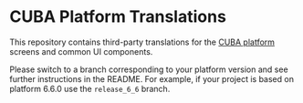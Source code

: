 # CUBA Platform Translations

This repository contains third-party translations for the <a href="https://www.cuba-platform.com" target="_blank">CUBA platform</a> screens and common UI components. 

Please switch to a branch corresponding to your platform version and see further instructions in the README. For example, if your project is based on platform 6.6.0 use the `release_6_6` branch.
